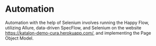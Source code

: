 # Automation
Automation with the help of Selenium involves running the Happy Flow, utilizing Allure, data-driven SpecFlow, and Selenium on the website https://katalon-demo-cura.herokuapp.com/, and implementing the Page Object Model.
